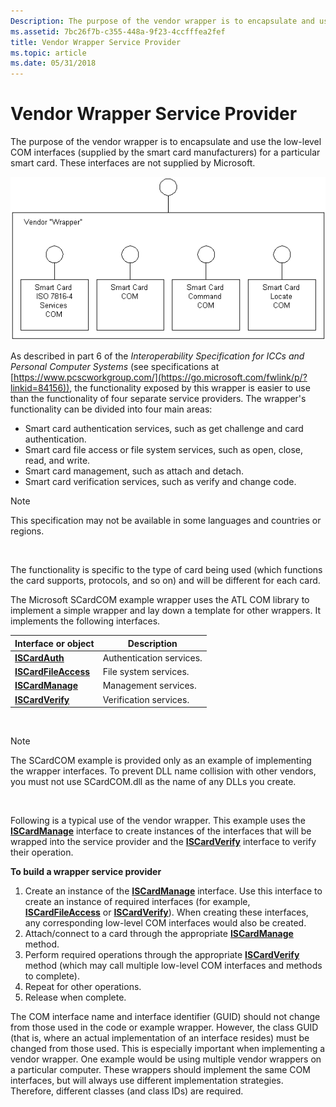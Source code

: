 ```yaml
---
Description: The purpose of the vendor wrapper is to encapsulate and use the low-level COM interfaces (supplied by the smart card manufacturers) for a particular smart card. These interfaces are not supplied by Microsoft.
ms.assetid: 7bc26f7b-c355-448a-9f23-4ccfffea2fef
title: Vendor Wrapper Service Provider
ms.topic: article
ms.date: 05/31/2018
---
```


# Vendor Wrapper Service Provider

The purpose of the vendor wrapper is to encapsulate and use the low-level COM interfaces (supplied by the smart card manufacturers) for a particular smart card. These interfaces are not supplied by Microsoft.

![vendor wrapper](images/scspart1.png)

As described in part 6 of the *Interoperability Specification for ICCs and Personal Computer Systems* (see specifications at [https://www.pcscworkgroup.com/](https://go.microsoft.com/fwlink/p/?linkid=84156)), the functionality exposed by this wrapper is easier to use than the functionality of four separate service providers. The wrapper's functionality can be divided into four main areas:

-   Smart card authentication services, such as get challenge and card authentication.
-   Smart card file access or file system services, such as open, close, read, and write.
-   Smart card management, such as attach and detach.
-   Smart card verification services, such as verify and change code.

> [!Note]  
> This specification may not be available in some languages and countries or regions.

 

The functionality is specific to the type of card being used (which functions the card supports, protocols, and so on) and will be different for each card.

The Microsoft SCardCOM example wrapper uses the ATL COM library to implement a simple wrapper and lay down a template for other wrappers. It implements the following interfaces.



| Interface or object                                     | Description                         |
|---------------------------------------------------------|-------------------------------------|
| [**ISCardAuth**](iscardauth.md)<br/>             | Authentication services.<br/> |
| [**ISCardFileAccess**](iscardfileaccess.md)<br/> | File system services.<br/>    |
| [**ISCardManage**](iscardmanage.md)<br/>         | Management services.<br/>     |
| [**ISCardVerify**](iscardverify.md)<br/>         | Verification services.<br/>   |



 

> [!Note]  
> The SCardCOM example is provided only as an example of implementing the wrapper interfaces. To prevent DLL name collision with other vendors, you must not use SCardCOM.dll as the name of any DLLs you create.

 

Following is a typical use of the vendor wrapper. This example uses the [**ISCardManage**](iscardmanage.md) interface to create instances of the interfaces that will be wrapped into the service provider and the [**ISCardVerify**](iscardverify.md) interface to verify their operation.

**To build a wrapper service provider**

1.  Create an instance of the [**ISCardManage**](iscardmanage.md) interface. Use this interface to create an instance of required interfaces (for example, [**ISCardFileAccess**](iscardfileaccess.md) or [**ISCardVerify**](iscardverify.md)). When creating these interfaces, any corresponding low-level COM interfaces would also be created.
2.  Attach/connect to a card through the appropriate [**ISCardManage**](iscardmanage.md) method.
3.  Perform required operations through the appropriate [**ISCardVerify**](iscardverify.md) method (which may call multiple low-level COM interfaces and methods to complete).
4.  Repeat for other operations.
5.  Release when complete.

The COM interface name and interface identifier (GUID) should not change from those used in the code or example wrapper. However, the class GUID (that is, where an actual implementation of an interface resides) must be changed from those used. This is especially important when implementing a vendor wrapper. One example would be using multiple vendor wrappers on a particular computer. These wrappers should implement the same COM interfaces, but will always use different implementation strategies. Therefore, different classes (and class IDs) are required.

 

 




